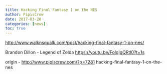 ```yaml
---
title: Hacking Final Fantasy 1 on the NES
author: PipisCrew
date: 2017-03-20
categories: [news]
toc: true
---
```


http://www.walknsqualk.com/post/hacking-final-fantasy-1-on-nes/

Brandon Dillon - Legend of Zelda
https://youtu.be/FolqIgQRtl0?t=1s

origin - http://www.pipiscrew.com/?p=7281 hacking-final-fantasy-1-on-the-nes